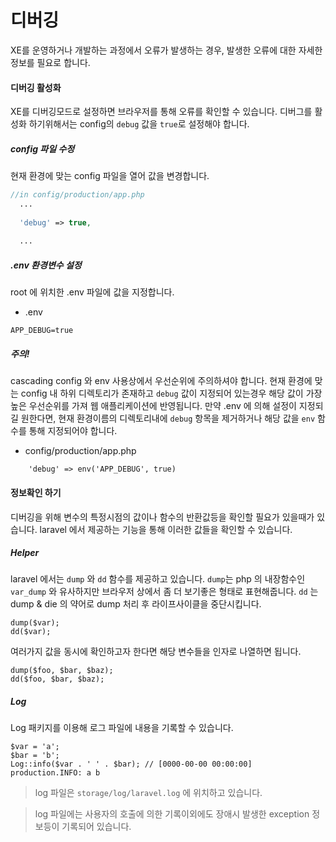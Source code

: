 # 디버깅

XE를 운영하거나 개발하는 과정에서 오류가 발생하는 경우, 발생한 오류에 대한 자세한 정보를 필요로 합니다.

#### 디버깅 활성화
XE를 디버깅모드로 설정하면 브라우저를 통해 오류를 확인할 수 있습니다.
디버그를 활성화 하기위해서는 config의 `debug` 값을 `true`로 설정해야 합니다.

##### config 파일 수정
현재 환경에 맞는 config 파일을 열어 값을 변경합니다.

```php
//in config/production/app.php
  ...
  
  'debug' => true,
  
  ...  
```

##### .env 환경변수 설정
root 에 위치한 .env 파일에 값을 지정합니다.
* .env
```
APP_DEBUG=true
```

##### 주의!
cascading config 와 env 사용상에서 우선순위에 주의하셔야 합니다.
현재 환경에 맞는 config 내 하위 디렉토리가 존재하고 `debug` 값이 지정되어 있는경우 해당 값이 가장 높은 우선순위를 가져 웹 애플리케이션에 반영됩니다.
만약 .env 에 의해 설정이 지정되길 원한다면, 현재 환경이름의 디렉토리내에 `debug` 항목을 제거하거나 해당 값을 `env` 함수를 통해 지정되어야 합니다.
* config/production/app.php
```
    'debug' => env('APP_DEBUG', true)
```

#### 정보확인 하기
디버깅을 위해 변수의 특정시점의 값이나 함수의 반환값등을 확인할 필요가 있을때가 있습니다.
laravel 에서 제공하는 기능을 통해 이러한 값들을 확인할 수 있습니다.

##### Helper
laravel 에서는 `dump` 와 `dd` 함수를 제공하고 있습니다.
`dump`는 php 의 내장함수인 `var_dump` 와 유사하지만 브라우저 상에서 좀 더 보기좋은 형태로 표현해줍니다. `dd` 는 dump & die 의 약어로 dump 처리 후 라이프사이클을 중단시킵니다.
```
dump($var);
dd($var);
```
여러가지 값을 동시에 확인하고자 한다면 해당 변수들을 인자로 나열하면 됩니다.
```
dump($foo, $bar, $baz);
dd($foo, $bar, $baz);
```

##### Log
Log 패키지를 이용해 로그 파일에 내용을 기록할 수 있습니다.
```
$var = 'a';
$bar = 'b';
Log::info($var . ' ' . $bar); // [0000-00-00 00:00:00] production.INFO: a b
```

> log 파일은 `storage/log/laravel.log` 에 위치하고 있습니다.

> log 파일에는 사용자의 호출에 의한 기록이외에도 장애시 발생한 exception 정보등이 기록되어 있습니다.


